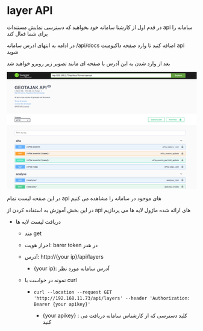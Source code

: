 # layer API

در قدم اول از کارشنا سامانه خود بخواهید که دسترسی نمایش مستندات api سامانه را برای شما فعال کند

در ادامه به انتهای ادرس سامانه
/api/docs
اضافه کنید تا وارد صفحه داکیومنت api
شوید

بعد از وارد شدن به این آدرس با صفحه ای مانند تصویر زیر روبرو خواهید شد

![api docs sample page](https://github.com/SaaFaa-company/geotajak3-documents/blob/main/services/image/apidoc.png?raw=true "api docs sample page")

در این صفحه لیست تمام api های موجود در سامانه را مشاهده می کنیم

در این بخش آموزش به استفاده کردن از api های ارائه شده ماژول لایه ها می پردازیم


- دریافت لیست لایه ها
    - متد get
    - احراز هویت: barer token در هدر
    - آدرس: http://{your ip}/api/layers
        - {your ip}: آدرس سامانه مورد نظر
    
    - نمونه در خواست با curl
        - ```
          curl --location --request GET 'http://192.168.11.73/api/layers' --header 'Authorization: Bearer {your apikey}'
          ```
            - {your apikey} : کلید دسترسی که از کارشناس سامانه دریافت می کنید